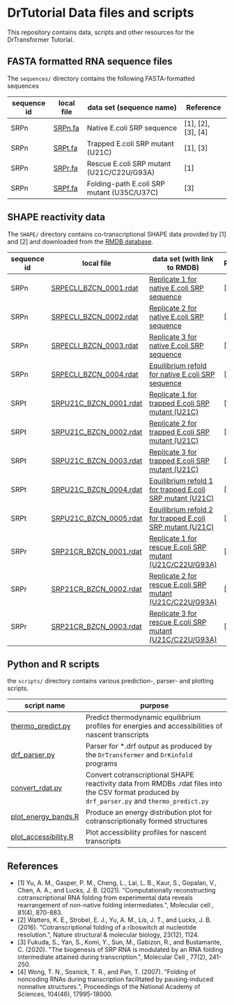 # DrTutorial Data files and scripts

This repository contains data, scripts and other resources for the DrTransformer Tutorial.


## FASTA formatted RNA sequence files

The `sequences/` directory contains the following FASTA-formatted
sequences

| sequence id | local file | data set (sequence name) | Reference |
| ----------- | ---------- | ------------------------ | --------- |
| SRPn | [SRPn.fa](sequences/SRPn.fa) | Native E.coli SRP sequence | [1], [2], [3], [4] |
| SRPn | [SRPt.fa](sequences/SRPt.fa) | Trapped E.coli SRP mutant (U21C) | [1], [3] |
| SRPn | [SRPr.fa](sequences/SRPr.fa) | Rescue E.coli SRP mutant (U21C/C22U/G93A) | [1] |
| SRPn | [SRPf.fa](sequences/SRPf.fa) | Folding-path E.coli SRP mutant (U35C/U37C) | [3] |


## SHAPE reactivity data

The `SHAPE/` directory contains co-transcriptional SHAPE data provided by [1] and [2] and downloaded from
the [RMDB database](https://rmdb.stanford.edu/).

| sequence id | local file | data set (with link to RMDB) | Reference |
| ----------- | ---------- | ---------------------------- | --------- |
| SRPn | [SRPECLI_BZCN_0001.rdat](SHAPE/SRPECLI_BZCN_0001.rdat)  |  [Replicate 1 for native E.coli SRP sequence](https://rmdb.stanford.edu/detail/SRPECLI_BZCN_0001) | [2] |
| SRPn | [SRPECLI_BZCN_0002.rdat](SHAPE/SRPECLI_BZCN_0002.rdat)  |  [Replicate 2 for native E.coli SRP sequence](https://rmdb.stanford.edu/detail/SRPECLI_BZCN_0002) | [2] |
| SRPn | [SRPECLI_BZCN_0003.rdat](SHAPE/SRPECLI_BZCN_0003.rdat)  |  [Replicate 3 for native E.coli SRP sequence](https://rmdb.stanford.edu/detail/SRPECLI_BZCN_0003) | [2] |
| SRPn | [SRPECLI_BZCN_0004.rdat](SHAPE/SRPECLI_BZCN_0004.rdat)  |  [Equilibrium refold for native E.coli SRP sequence](https://rmdb.stanford.edu/detail/SRPECLI_BZCN_0004) | [2] |
| SRPt | [SRPU21C_BZCN_0001.rdat](SHAPE/SRPU21C_BZCN_0001.rdat)  |  [Replicate 1 for trapped E.coli SRP mutant (U21C)](https://rmdb.stanford.edu/detail/SRPU21C_BZCN_0001) | [1] |
| SRPt | [SRPU21C_BZCN_0002.rdat](SHAPE/SRPU21C_BZCN_0002.rdat)  |  [Replicate 2 for trapped E.coli SRP mutant (U21C)](https://rmdb.stanford.edu/detail/SRPU21C_BZCN_0002) | [1] |
| SRPt | [SRPU21C_BZCN_0003.rdat](SHAPE/SRPU21C_BZCN_0003.rdat)  |  [Replicate 3 for trapped E.coli SRP mutant (U21C)](https://rmdb.stanford.edu/detail/SRPU21C_BZCN_0003) | [1] |
| SRPt | [SRPU21C_BZCN_0004.rdat](SHAPE/SRPU21C_BZCN_0004.rdat)  |  [Equilibrium refold 1 for trapped E.coli SRP mutant (U21C)](https://rmdb.stanford.edu/detail/SRPU21C_BZCN_0004) | [1] |
| SRPt | [SRPU21C_BZCN_0005.rdat](SHAPE/SRPU21C_BZCN_0005.rdat)  |  [Equilibrium refold 2 for trapped E.coli SRP mutant (U21C)](https://rmdb.stanford.edu/detail/SRPU21C_BZCN_0005) | [1] |
| SRPr | [SRP21CR_BZCN_0001.rdat](SHAPE/SRP21CR_BZCN_0001.rdat)  |  [Replicate 1 for rescue E.coli SRP mutant (U21C/C22U/G93A)](https://rmdb.stanford.edu/detail/SRP21CR_BZCN_0001) | [1] |
| SRPr | [SRP21CR_BZCN_0002.rdat](SHAPE/SRP21CR_BZCN_0002.rdat)  |  [Replicate 2 for rescue E.coli SRP mutant (U21C/C22U/G93A)](https://rmdb.stanford.edu/detail/SRP21CR_BZCN_0002) | [1] |
| SRPr | [SRP21CR_BZCN_0003.rdat](SHAPE/SRP21CR_BZCN_0003.rdat)  |  [Replicate 3 for rescue E.coli SRP mutant (U21C/C22U/G93A)](https://rmdb.stanford.edu/detail/SRP21CR_BZCN_0003) | [1] |


## Python and R scripts

the `scripts/` directory contains various prediction-, parser- and plotting scripts.

| script name | purpose |
| ----------- | ------- |
| [thermo_predict.py](scripts/thermo_predict.py) | Predict thermodynamic equilibrium profiles for energies and accessibilities of nascent transcripts |
| [drf_parser.py](scripts/drf_parser.py) | Parser for *.drf output as produced by the `DrTransformer` and `DrKinfold` programs |
| [convert_rdat.py](scripts/convert_rdat.py) | Convert cotranscriptional SHAPE reactivity data from RMDBs .rdat files into the CSV format produced by `drf_parser.py` and `thermo_predict.py` |
| [plot_energy_bands.R](scripts/plot_energy_bands.R) | Produce an energy distribution plot for cotranscriptionally formed structures |
| [plot_accessibility.R](scripts/plot_accessibility.R) | Plot accessibility profiles for nascent transcripts |


## References

- [1] Yu, A. M., Gasper, P. M., Cheng, L., Lai, L. B., Kaur, S., Gopalan, V.,
Chen, A. A., and Lucks, J. B. (2021). "Computationally reconstructing
cotranscriptional RNA folding from experimental data reveals rearrangement
of non-native folding intermediates.", Molecular cell , 81(4), 870-883.
- [2] Watters, K. E., Strobel, E. J., Yu, A. M., Lis, J. T., and Lucks, J. B.
(2016). "Cotranscriptional folding of a riboswitch at nucleotide resolution.",
Nature structural & molecular biology, 23(12), 1124.
- [3] Fukuda, S., Yan, S., Komi, Y., Sun, M., Gabizon, R., and Bustamante, C.
(2020). "The biogenesis of SRP RNA is modulated by an RNA folding intermediate
attained during transcription.", Molecular Cell , 77(2), 241-250.
- [4] Wong, T. N., Sosnick, T. R., and Pan, T. (2007). "Folding of noncoding
RNAs during transcription facilitated by pausing-induced nonnative structures.",
Proceedings of the National Academy of Sciences, 104(46), 17995-18000.
